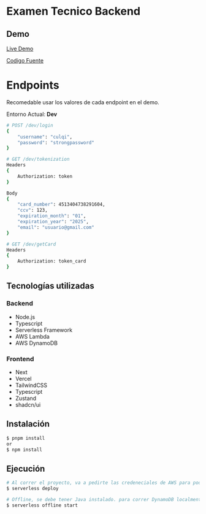 # Examen Tecnico Backend

## Demo

[Live Demo](https://culqi-tech-frontend-test-nedddp1jf-renzott.vercel.app/)

[Codigo Fuente](https://github.com/Renzott/culqi-tech-frontend-test)
# Endpoints

Recomedable usar los valores de cada endpoint en el demo.

Entorno Actual: **Dev**

```bash
# POST /dev/login
{
    "username": "culqi",
    "password": "strongpassword"
}
```

```bash
# GET /dev/tokenization
Headers
{
    Authorization: token 
}

Body
{
    "card_number": 4513404738291604,
    "ccv": 123,
    "expiration_month": "01",
    "expiration_year": "2025",
    "email": "usuario@gmail.com"
}
```

```bash
# GET /dev/getCard
Headers
{
    Authorization: token_card
}
```

## Tecnologías utilizadas

### Backend
- Node.js
- Typescript
- Serverless Framework
- AWS Lambda
- AWS DynamoDB

### Frontend
- Next
- Vercel
- TailwindCSS
- Typescript
- Zustand
- shadcn/ui

## Instalación

```bash
$ pnpm install
or
$ npm install

```

## Ejecución

```bash
# Al correr el proyecto, va a pedirte las credeneciales de AWS para poder generar el proyecto.
$ serverless deploy

# Offline, se debe tener Java instalado. para correr DynamoDB localmente. Revisar src/libs/dynamo.ts para ver la configuración local.
$ serverless offline start
```

